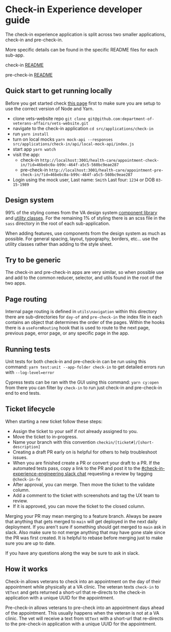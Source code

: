 # Check-in Experience developer guide
The check-in experience application is split across two smaller applications, check-in and pre-check-in. 

More specific details can be found in the specific README files for each sub-app.

check-in [README](https://github.com/department-of-veterans-affairs/vets-website/blob/main/src/applications/check-in/day-of/README.md)

pre-check-in [README](https://github.com/department-of-veterans-affairs/vets-website/blob/main/src/applications/check-in/pre-check-in/README.md)

## Quick start to get running locally
Before you get started check [this page](https://depo-platform-documentation.scrollhelp.site/developer-docs/setting-up-your-local-frontend-environment) first to make sure you are setup to use the correct version of Node and Yarn.
  - clone vets-website repo `git clone git@github.com:department-of-veterans-affairs/vets-website.git`
  - navigate to the check-in application `cd src/applications/check-in`
  - run `yarn install`
  - turn on local mocks `yarn mock-api --responses src/applications/check-in/api/local-mock-api/index.js`
  - start app `yarn watch`
  - visit the app:
    - check-in `http://localhost:3001/health-care/appointment-check-in/?id=46bebc0a-b99c-464f-a5c5-560bc9eae287`
    - pre-check-in `http://localhost:3001/health-care/appointment-pre-check-in/?id=46bebc0a-b99c-464f-a5c5-560bc9eae287`
  - Login using the mock user, Last name: `Smith` Last four: `1234` or DOB `03-15-1989`

## Design system
99% of the styling comes from the VA design system [component library](https://design.va.gov/components/) and [utility classes](https://design.va.gov/foundation/utilities/). For the remaining 1% of styling there is an scss file in the `sass` directory in the root of each sub-application.

When adding features, use components from the design system as much as possible. For general spacing, layout, typography, borders, etc... use the utility classes rather than adding to the style sheet.

## Try to be generic
The check-in and pre-check-in apps are very similar, so when possible use and add to the common reducer, selector, and utils found in the root of the two apps.

## Page routing
Internal page routing is defined in `utils\navigation` within this directory there are sub-directories for `day-of` and `pre-check-in` the index file in each contains an object that determines the order of the pages. Within the hooks there is a `useFormRouting` hook that is used to route to the next page, previous page, error page, or any specific page in the app.

## Running tests
Unit tests for both check-in and pre-check-in can be run using this command: `yarn test:unit --app-folder check-in` to get detailed errors run with `--log-level=error`

Cypress tests can be ran with the GUI using this command: `yarn cy:open` from there you can filter by `check-in` to run just check-in and pre-check-in end to end tests.

## Ticket lifecycle
When starting a new ticket follow these steps:
  - Assign the ticket to your self if not already assigned to you.
  - Move the ticket to in-progress.
  - Name your branch with this convention `checkin/[ticket#]/[short-description]`
  - Creating a draft PR early on is helpful for others to help troubleshoot issues.
  - When you are finished create a PR or convert your draft to a PR. If the automated tests pass, copy a link to the PR and post it to the [#check-in-experience-engineering slack chat](https://dsva.slack.com/archives/C02G6AB3ZRS) requesting a review by tagging `@check-in-fe`
  - After approval, you can merge. Then move the ticket to the validate column.
  - Add a comment to the ticket with screenshots and tag the UX team to review.
  - If it is approved, you can move the ticket to the closed column.

Merging your PR may mean merging to a feature branch. Always be aware that anything that gets merged to `main` will get deployed in the next daily deployment. If you aren't sure if something should get merged to `main` ask in slack. Also make sure to not merge anything that may have gone stale since the PR was first created. It is helpful to rebase before merging just to make sure you are up to date.

If you have any questions along the way be sure to ask in slack.

## How it works
Check-in allows veterans to check into an appointment on the day of their appointment while physically at a VA clinic. The veteran texts `check-in` to `VEText` and gets returned a short-url that re-directs to the check-in application with a unique UUID for the appointment.

Pre-check-in allows veterans to pre-check into an appointment days ahead of the appointment. This usually happens when the veteran is not at a VA clinic. The vet will receive a text from `VEText` with a short-url that re-directs to the pre-check-in application with a unique UUID for the appointment.